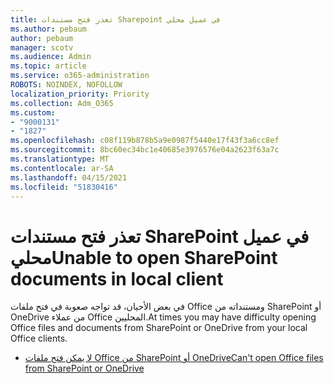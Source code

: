 ```yaml
---
title: تعذر فتح مستندات Sharepoint في عميل محلي
ms.author: pebaum
author: pebaum
manager: scotv
ms.audience: Admin
ms.topic: article
ms.service: o365-administration
ROBOTS: NOINDEX, NOFOLLOW
localization_priority: Priority
ms.collection: Adm_O365
ms.custom:
- "9000131"
- "1827"
ms.openlocfilehash: c08f119b878b5a9e0987f5440e17f43f3a6cc8ef
ms.sourcegitcommit: 8bc60ec34bc1e40685e3976576e04a2623f63a7c
ms.translationtype: MT
ms.contentlocale: ar-SA
ms.lasthandoff: 04/15/2021
ms.locfileid: "51830416"
---
```

# <a name="unable-to-open-sharepoint-documents-in-local-client"></a><span data-ttu-id="e320e-102">تعذر فتح مستندات SharePoint في عميل محلي</span><span class="sxs-lookup"><span data-stu-id="e320e-102">Unable to open SharePoint documents in local client</span></span>

<span data-ttu-id="e320e-103">في بعض الأحيان، قد تواجه صعوبة في فتح ملفات Office ومستنداته من SharePoint أو OneDrive من عملاء Office المحليين.</span><span class="sxs-lookup"><span data-stu-id="e320e-103">At times you may have difficulty opening Office files and documents from SharePoint or OneDrive from your local Office clients.</span></span>

- [<span data-ttu-id="e320e-104">لا يمكن فتح ملفات Office من SharePoint أو OneDrive</span><span class="sxs-lookup"><span data-stu-id="e320e-104">Can't open Office files from SharePoint or OneDrive</span></span>](https://docs.microsoft.com/sharepoint/troubleshoot/administration/cant-open-office-files)
